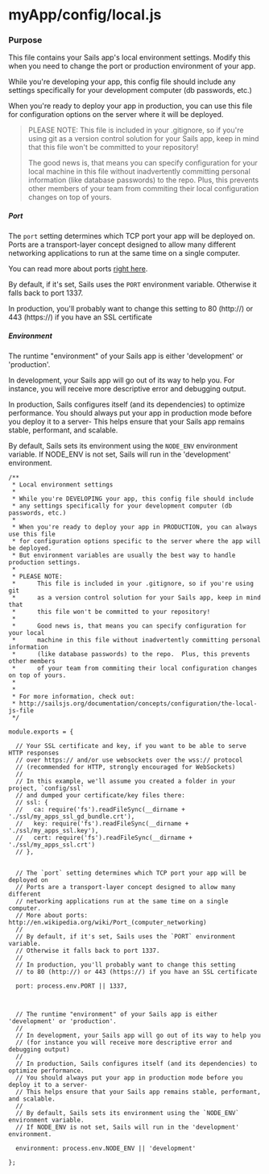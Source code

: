 # myApp/config/local.js
### Purpose

This file contains your Sails app's local environment settings.  Modify this when you need to change the port or production environment of your app.  

While you're developing your app, this config file should include any settings specifically for your development computer (db passwords, etc.)

When you're ready to deploy your app in production, you can use this file for configuration options on the server where it will be deployed.


> PLEASE NOTE: 
This file is included in your .gitignore, so if you're using git as a version control solution for your Sails app, keep in mind that this file won't be committed to your repository!
>
> The good news is, that means you can specify configuration for your local machine in this file without inadvertently committing personal information (like database passwords) to the repo.  Plus, this prevents other members of your team from commiting their local configuration changes on top of yours.

##### Port
The `port` setting determines which TCP port your app will be deployed on. Ports are a transport-layer concept designed to allow many different networking applications to run at the same time on a single computer.

You can read more about ports <a href="http://en.wikipedia.org/wiki/Port_(computer_networking)">right here<a>.

By default, if it's set, Sails uses the `PORT` environment variable. Otherwise it falls back to port 1337.

In production, you'll probably want to change this setting to 80 (http://) or 443 (https://) if you have an SSL certificate


##### Environment
The runtime "environment" of your Sails app is either 'development' or 'production'.

In development, your Sails app will go out of its way to help you.  For instance, you will receive more descriptive error and debugging output.

In production, Sails configures itself (and its dependencies) to optimize performance. You should always put your app in production mode before you deploy it to a server- This helps ensure that your Sails app remains stable, performant, and scalable.

By default, Sails sets its environment using the `NODE_ENV` environment variable. If NODE_ENV is not set, Sails will run in the 'development' environment.




<docmeta name="displayName" value="local.js">

```
/**
 * Local environment settings
 *
 * While you're DEVELOPING your app, this config file should include
 * any settings specifically for your development computer (db passwords, etc.)
 *
 * When you're ready to deploy your app in PRODUCTION, you can always use this file
 * for configuration options specific to the server where the app will be deployed.
 * But environment variables are usually the best way to handle production settings.
 *
 * PLEASE NOTE:
 *		This file is included in your .gitignore, so if you're using git
 *		as a version control solution for your Sails app, keep in mind that
 *		this file won't be committed to your repository!
 *
 *		Good news is, that means you can specify configuration for your local
 *		machine in this file without inadvertently committing personal information
 *		(like database passwords) to the repo.  Plus, this prevents other members
 *		of your team from commiting their local configuration changes on top of yours.
 *
 *
 * For more information, check out:
 * http://sailsjs.org/documentation/concepts/configuration/the-local-js-file
 */

module.exports = {

  // Your SSL certificate and key, if you want to be able to serve HTTP responses
  // over https:// and/or use websockets over the wss:// protocol
  // (recommended for HTTP, strongly encouraged for WebSockets)
  //
  // In this example, we'll assume you created a folder in your project, `config/ssl`
  // and dumped your certificate/key files there:
  // ssl: {
  //   ca: require('fs').readFileSync(__dirname + './ssl/my_apps_ssl_gd_bundle.crt'),
  //   key: require('fs').readFileSync(__dirname + './ssl/my_apps_ssl.key'),
  //   cert: require('fs').readFileSync(__dirname + './ssl/my_apps_ssl.crt')
  // },


  // The `port` setting determines which TCP port your app will be deployed on
  // Ports are a transport-layer concept designed to allow many different
  // networking applications run at the same time on a single computer.
  // More about ports: http://en.wikipedia.org/wiki/Port_(computer_networking)
  //
  // By default, if it's set, Sails uses the `PORT` environment variable.
  // Otherwise it falls back to port 1337.
  //
  // In production, you'll probably want to change this setting
  // to 80 (http://) or 443 (https://) if you have an SSL certificate

  port: process.env.PORT || 1337,



  // The runtime "environment" of your Sails app is either 'development' or 'production'.
  //
  // In development, your Sails app will go out of its way to help you
  // (for instance you will receive more descriptive error and debugging output)
  //
  // In production, Sails configures itself (and its dependencies) to optimize performance.
  // You should always put your app in production mode before you deploy it to a server-
  // This helps ensure that your Sails app remains stable, performant, and scalable.
  //
  // By default, Sails sets its environment using the `NODE_ENV` environment variable.
  // If NODE_ENV is not set, Sails will run in the 'development' environment.

  environment: process.env.NODE_ENV || 'development'

};

```
